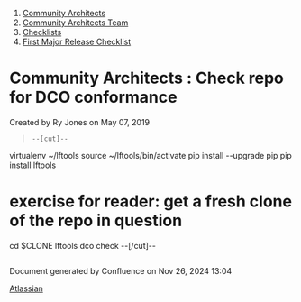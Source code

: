 1. [Community Architects](index.html)
2. [Community Architects Team](Community-Architects-Team_20545564.html)
3. [Checklists](Checklists_20560801.html)
4. [First Major Release Checklist](First-Major-Release-Checklist_20548320.html)

# Community Architects : Check repo for DCO conformance

Created by Ry Jones on May 07, 2019

> ```
> --[cut]--
virtualenv ~/lftools
source ~/lftools/bin/activate
pip install --upgrade pip
pip install lftools
# exercise for reader: get a fresh clone of the repo in question
cd $CLONE
lftools dco check
--[/cut]--
> ```

Document generated by Confluence on Nov 26, 2024 13:04

[Atlassian](http://www.atlassian.com/)
